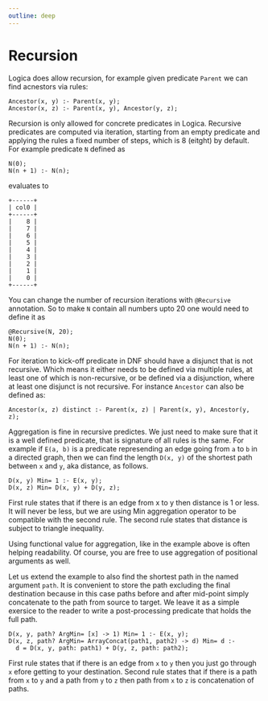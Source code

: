 ```yaml
---
outline: deep
---
```

# Recursion

Logica does allow recursion, for example given predicate `Parent` we can find acnestors
via rules:

```
Ancestor(x, y) :- Parent(x, y);
Ancestor(x, z) :- Parent(x, y), Ancestor(y, z);
```

Recursion is only allowed for concrete predicates in Logica. Recursive predicates are computed
via iteration, starting from an empty predicate and applying the rules a fixed number of steps,
which is 8 (eitght) by default. For example predicate `N` defined as

```
N(0);
N(n + 1) :- N(n);
```

evaluates to

```
+------+
| col0 |
+------+
|    8 |
|    7 |
|    6 |
|    5 |
|    4 |
|    3 |
|    2 |
|    1 |
|    0 |
+------+
```

You can change the number of recursion iterations with `@Recursive` annotation. So to make `N` contain all numbers
upto 20 one would need to define it as


```
@Recursive(N, 20);
N(0);
N(n + 1) :- N(n);
```

For iteration to kick-off predicate in DNF should have a disjunct that is not recursive. Which means it either needs to
be defined via multiple rules, at least one of which is non-recursive, or be defined via a disjunction, where at least
one disjunct is not recursive. For instance `Ancestor` can also be defined as:

```
Ancestor(x, z) distinct :- Parent(x, z) | Parent(x, y), Ancestor(y, z);
```

Aggregation is fine in recursive predictes. We just need to make sure that it is a well defined predicate, that is
signature of all rules is the same.
For example if `E(a, b)` is a predicate represending an
edge going from `a` to `b` in a directed graph, then we can find the length `D(x, y)` of the shortest path
between `x` and `y`, aka distance, as follows.

```
D(x, y) Min= 1 :- E(x, y);
D(x, z) Min= D(x, y) + D(y, z);
```

First rule states that if there is an edge from x to y then distance is 1 or less.
It will never be less, but we are using Min aggregation operator to be compatible with the second rule.
The second rule states that distance is subject to triangle inequality.


Using functional value for aggregation, like in the example above is often
helping readability. Of course, you are free to use aggregation of positional arguments as well.

Let us extend the example to also find the shortest path in the named argument `path`.
It is convenient to store the path excluding the final destination because in this case
paths before and after mid-point simply concatenate to the path from source to target. We leave it as a
simple exersice to the reader to write a post-processing predicate that holds the full path.

```
D(x, y, path? ArgMin= [x] -> 1) Min= 1 :- E(x, y);
D(x, z, path? ArgMin= ArrayConcat(path1, path2) -> d) Min= d :-
  d = D(x, y, path: path1) + D(y, z, path: path2);
```

First rule states that if there is an edge from `x` to `y` then you just go through `x` 
efore getting to your destination. Second rule states that if there is a path from `x` to `y`
and a path from `y` to `z` then path from `x` to `z` is concatenation of paths.
